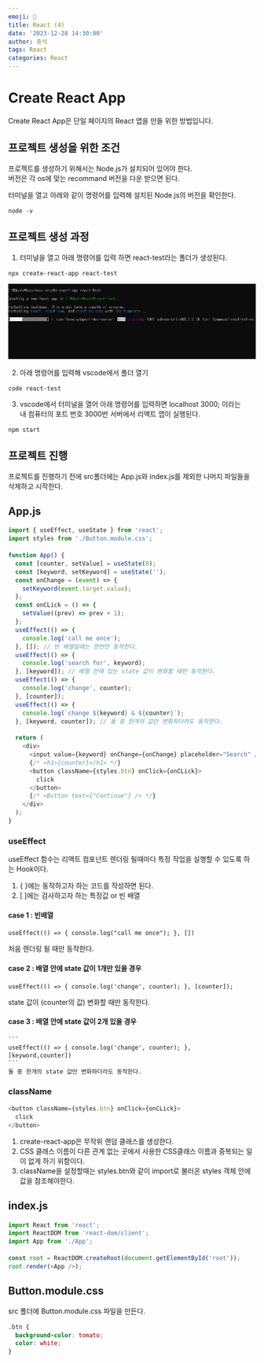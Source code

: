 ```yaml
---
emoji: 📝
title: React (4)
date: '2023-12-28 14:30:00'
author: 중석
tags: React
categories: React
---
```


# Create React App

Create React App은 단일 페이지의 React 앱을 만들 위한 방법입니다.

## 프로젝트 생성을 위한 조건

프로젝트를 생성하기 위해서는 Node.js가 설치되어 있어야 한다.  
버전은 각 os에 맞는 recommand 버전을 다운 받으면 된다.

터미널을 열고 아래와 같이 명령어를 입력해 설치된 Node.js의 버전을 확인한다.

```
node -v
```

## 프로젝트 생성 과정

1. 터미널을 열고 아래 명령어를 입력 하면 react-test라는 폴더가 생성된다.

```
npx create-react-app react-test
```

![프로젝트 생성 과정 1](React5-2.jpg)

2. 아래 명령어를 입력해 vscode에서 폴더 열기

```
code react-test
```

3. vscode에서 터미널을 열어 아래 명령어를 입력하면 localhost 3000; 이라는  
   내 컴퓨터의 포트 번호 3000번 서버에서 리액트 앱이 실행된다.

```
npm start
```

## 프로젝트 진행

프로젝트를 진행하기 전에 src폴더에는 App.js와 index.js를 제외한 나머지 파일들을 삭제하고 시작한다.

## App.js

```js
import { useEffect, useState } from 'react';
import styles from './Button.module.css';

function App() {
  const [counter, setValue] = useState(0);
  const [keyword, setKeyword] = useState('');
  const onChange = (event) => {
    setKeyword(event.target.value);
  };
  const onCLick = () => {
    setValue((prev) => prev + 1);
  };
  useEffect(() => {
    console.log('call me once');
  }, []); // 빈 배열일때는 한번만 동작한다.
  useEffect(() => {
    console.log('search for', keyword);
  }, [keyword]); // 배열 안에 있는 state 값이 변화할 때만 동작한다.
  useEffect(() => {
    console.log('change', counter);
  }, [counter]);
  useEffect(() => {
    console.log(`change ${keyword} & ${counter}`);
  }, [keyword, counter]); // 둘 중 한개의 값만 변화하더라도 동작한다.

  return (
    <div>
      <input value={keyword} onChange={onChange} placeholder="Search" />
      {/* <h1>{counter}</h1> */}
      <button className={styles.btn} onClick={onCLick}>
        click
      </button>
      {/* <Button text={"Continue"} /> */}
    </div>
  );
}
```

### useEffect

useEffect 함수는 리액트 컴포넌트 렌더링 될때마다 특정 작업을 실행할 수 있도록
하는 Hook이다.

1. { }에는 동작하고자 하는 코드를 작성하면 된다.
2. [ ]에는 검사하고자 하는 특정값 or 빈 배열

#### case 1 : 빈배열

```
useEffect(() => { console.log("call me once"); }, [])
```

처음 렌더링 될 때만 동작한다.
<br>

#### case 2 : 배열 안에 state 값이 1개만 있을 경우

```
useEffect(() => { console.log('change', counter); }, [counter]);
```

state 값이 (counter의 값) 변화할 때만 동작한다.
<br>

#### case 3 : 배열 안에 state 값이 2개 있을 경우

    ```
    useEffect(() => { console.log('change', counter); }, [keyword,counter])
    ```
    둘 중 한개의 state 값만 변화하더라도 동작한다.

### className

```js
<button className={styles.btn} onClick={onCLick}>
  click
</button>
```

1. create-react-app은 무작위 랜덤 클래스를 생성한다.
2. CSS 클래스 이름이 다른 관계 없는 곳에서 사용한 CSS클래스 이름과 중복되는 일이 없게 하기 위함이다.
3. className을 설정할때는 styles.btn와 같이 import로 불러온 styles 객체 안에 값을 참조해야한다.

## index.js

```js
import React from 'react';
import ReactDOM from 'react-dom/client';
import App from './App';

const root = ReactDOM.createRoot(document.getElementById('root'));
root.render(<App />);
```

## Button.module.css

src 폴더에 Button.module.css 파일을 만든다.

```css
.btn {
  background-color: tomato;
  color: white;
}
```

```toc

```
